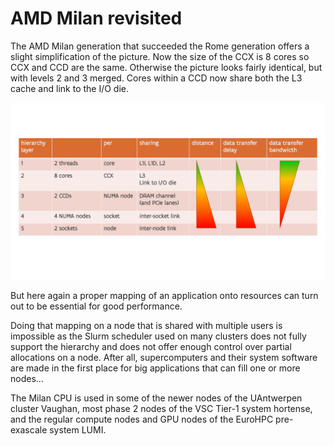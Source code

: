 # AMD Milan revisited

The AMD Milan generation that succeeded the Rome generation offers a slight simplification
of the picture. Now the size of the CCX is 8 cores so CCX and CCD are the same. Otherwise
the picture looks fairly identical, but with levels 2 and 3 merged.
Cores within a CCD now share both the L3 cache and link to the I/O die.

![Hierarchy AMD Milan](../img/C03_S04_01_AMD_Milan_levels.png)

But here again a proper mapping of an application onto resources can turn out to be essential
for good performance.

Doing that mapping on a node that is shared with multiple users is impossible as the Slurm
scheduler used on many clusters does not fully support the hierarchy and does not offer enough
control over partial allocations on a node. After all, supercomputers and their system software
are made in the first place for big applications that can fill one or more nodes...

The Milan CPU is used in some of the newer nodes of the UAntwerpen cluster Vaughan, most
phase 2 nodes of the VSC Tier-1 system hortense, and the regular compute nodes and GPU nodes
of the EuroHPC pre-exascale system LUMI.